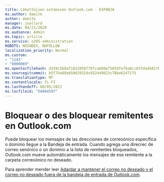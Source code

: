 ```yaml
---
title: Lähettäjien estäminen Outlook.com - ESPANJA
ms.author: daeite
author: daeite
manager: joallard
ms.date: 04/21/2020
ms.audience: Admin
ms.topic: article
ms.service: o365-administration
ROBOTS: NOINDEX, NOFOLLOW
localization_priority: Normal
ms.custom:
- "1142"
- "8000069"
ms.openlocfilehash: 4339c5b9af181505877bfca689e7585dfe78a8cc65fdad48176dd64b6c728543
ms.sourcegitcommit: b5f7da89a650d2915dc652449623c78be6247175
ms.translationtype: MT
ms.contentlocale: fi-FI
ms.lasthandoff: 08/05/2021
ms.locfileid: "54064597"
---
```

# <a name="bloquear-o-desbloquear-remitentes-en-outlookcom"></a>Bloquear o des bloquear remitentes en Outlook.com

Puede bloquear los mensajes de las direcciones de correoónico específica o dominio llegue a la Bandeja de entrada. Cuando agrega una direcrec de correo senónico o un dominio a la lista de remitentes bloqueados, Outlook.com mueve automáticamente los mensajes de ese remitente a la carpeta correoónico no deseado.

Para aprender mender leer [Adardar a mantener el correo no deseado y el correo no deseado fuera de la bandeja de entrada de Outlook.com](https://support.office.com/es-es/article/a3ece97b-82f8-4a5e-9ac3-e92fa6427ae4?wt.mc_id=Office_Outlook_com_Alchemy).